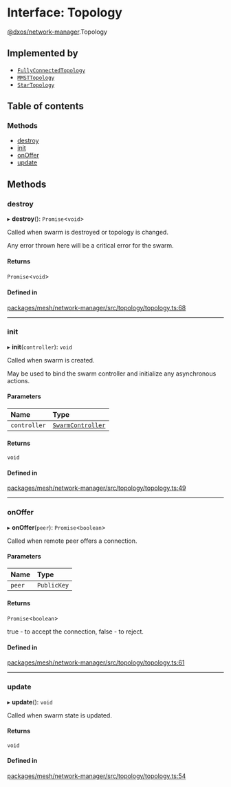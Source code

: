 # Interface: Topology

[@dxos/network-manager](../modules/dxos_network_manager.md).Topology

## Implemented by

- [`FullyConnectedTopology`](../classes/dxos_network_manager.FullyConnectedTopology.md)
- [`MMSTTopology`](../classes/dxos_network_manager.MMSTTopology.md)
- [`StarTopology`](../classes/dxos_network_manager.StarTopology.md)

## Table of contents

### Methods

- [destroy](dxos_network_manager.Topology.md#destroy)
- [init](dxos_network_manager.Topology.md#init)
- [onOffer](dxos_network_manager.Topology.md#onoffer)
- [update](dxos_network_manager.Topology.md#update)

## Methods

### destroy

▸ **destroy**(): `Promise`<`void`\>

Called when swarm is destroyed or topology is changed.

Any error thrown here will be a critical error for the swarm.

#### Returns

`Promise`<`void`\>

#### Defined in

[packages/mesh/network-manager/src/topology/topology.ts:68](https://github.com/dxos/dxos/blob/32ae9b579/packages/mesh/network-manager/src/topology/topology.ts#L68)

___

### init

▸ **init**(`controller`): `void`

Called when swarm is created.

May be used to bind the swarm controller and initialize any asynchronous actions.

#### Parameters

| Name | Type |
| :------ | :------ |
| `controller` | [`SwarmController`](dxos_network_manager.SwarmController.md) |

#### Returns

`void`

#### Defined in

[packages/mesh/network-manager/src/topology/topology.ts:49](https://github.com/dxos/dxos/blob/32ae9b579/packages/mesh/network-manager/src/topology/topology.ts#L49)

___

### onOffer

▸ **onOffer**(`peer`): `Promise`<`boolean`\>

Called when remote peer offers a connection.

#### Parameters

| Name | Type |
| :------ | :------ |
| `peer` | `PublicKey` |

#### Returns

`Promise`<`boolean`\>

true - to accept the connection, false - to reject.

#### Defined in

[packages/mesh/network-manager/src/topology/topology.ts:61](https://github.com/dxos/dxos/blob/32ae9b579/packages/mesh/network-manager/src/topology/topology.ts#L61)

___

### update

▸ **update**(): `void`

Called when swarm state is updated.

#### Returns

`void`

#### Defined in

[packages/mesh/network-manager/src/topology/topology.ts:54](https://github.com/dxos/dxos/blob/32ae9b579/packages/mesh/network-manager/src/topology/topology.ts#L54)
